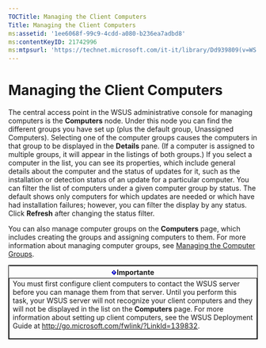 ```yaml
---
TOCTitle: Managing the Client Computers
Title: Managing the Client Computers
ms:assetid: '1ee6068f-99c9-4cdd-a080-b236ea7adbd8'
ms:contentKeyID: 21742996
ms:mtpsurl: 'https://technet.microsoft.com/it-it/library/Dd939809(v=WS.10)'
---
```


Managing the Client Computers
=============================

The central access point in the WSUS administrative console for managing computers is the **Computers** node. Under this node you can find the different groups you have set up (plus the default group, Unassigned Computers). Selecting one of the computer groups causes the computers in that group to be displayed in the **Details** pane. (If a computer is assigned to multiple groups, it will appear in the listings of both groups.) If you select a computer in the list, you can see its properties, which include general details about the computer and the status of updates for it, such as the installation or detection status of an update for a particular computer. You can filter the list of computers under a given computer group by status. The default shows only computers for which updates are needed or which have had installation failures; however, you can filter the display by any status. Click **Refresh** after changing the status filter.

You can also manage computer groups on the **Computers** page, which includes creating the groups and assigning computers to them. For more information about managing computer groups, see [Managing the Computer Groups](https://technet.microsoft.com/838a2c30-baba-4f07-92e7-2e1b5535643f).

<p> </p>
<table style="border:1px solid black;">
<colgroup>
<col width="100%" />
</colgroup>
<thead>
<tr class="header">
<th><img src="images/Dd939809.Important(WS.10).gif" />Importante</th>
</tr>
</thead>
<tbody>
<tr class="odd">
<td style="border:1px solid black;">You must first configure client computers to contact the WSUS server before you can manage them from that server. Until you perform this task, your WSUS server will not recognize your client computers and they will not be displayed in the list on the <strong>Computers</strong> page. For more information about setting up client computers, see the WSUS Deployment Guide at <a href="http://go.microsoft.com/fwlink/?linkid=139832">http://go.microsoft.com/fwlink/?LinkId=139832</a>.
<p></p></td>
</tr>
</tbody>
</table>
